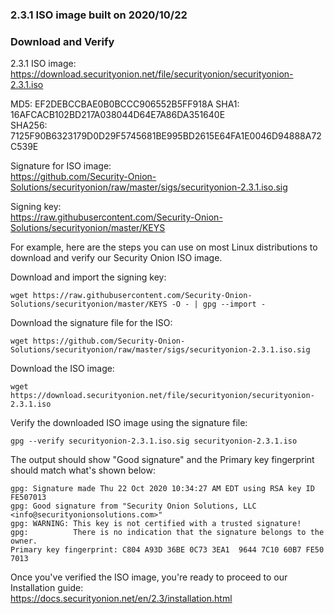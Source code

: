 ### 2.3.1 ISO image built on 2020/10/22

### Download and Verify

2.3.1 ISO image:  
https://download.securityonion.net/file/securityonion/securityonion-2.3.1.iso

MD5: EF2DEBCCBAE0B0BCCC906552B5FF918A
SHA1: 16AFCACB102BD217A038044D64E7A86DA351640E  
SHA256: 7125F90B6323179D0D29F5745681BE995BD2615E64FA1E0046D94888A72C539E 

Signature for ISO image:  
https://github.com/Security-Onion-Solutions/securityonion/raw/master/sigs/securityonion-2.3.1.iso.sig

Signing key:  
https://raw.githubusercontent.com/Security-Onion-Solutions/securityonion/master/KEYS  

For example, here are the steps you can use on most Linux distributions to download and verify our Security Onion ISO image.

Download and import the signing key:  
```
wget https://raw.githubusercontent.com/Security-Onion-Solutions/securityonion/master/KEYS -O - | gpg --import -  
```

Download the signature file for the ISO:  
```
wget https://github.com/Security-Onion-Solutions/securityonion/raw/master/sigs/securityonion-2.3.1.iso.sig
```

Download the ISO image:  
```
wget https://download.securityonion.net/file/securityonion/securityonion-2.3.1.iso
```

Verify the downloaded ISO image using the signature file:  
```
gpg --verify securityonion-2.3.1.iso.sig securityonion-2.3.1.iso
```

The output should show "Good signature" and the Primary key fingerprint should match what's shown below:
```
gpg: Signature made Thu 22 Oct 2020 10:34:27 AM EDT using RSA key ID FE507013
gpg: Good signature from "Security Onion Solutions, LLC <info@securityonionsolutions.com>"
gpg: WARNING: This key is not certified with a trusted signature!
gpg:          There is no indication that the signature belongs to the owner.
Primary key fingerprint: C804 A93D 36BE 0C73 3EA1  9644 7C10 60B7 FE50 7013
```

Once you've verified the ISO image, you're ready to proceed to our Installation guide:  
https://docs.securityonion.net/en/2.3/installation.html
